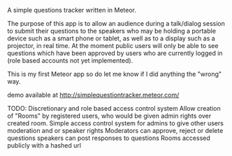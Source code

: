 A simple questions tracker written in Meteor.

The purpose of this app is to allow an audience during a talk/dialog session to submit their questions to the speakers who may be holding a portable device such as a smart phone or tablet, as well as to a display such as a projector, in real time.
At the moment public users will only be able to see questions which have been approved by users who are currently logged in (role based accounts not yet implemented).

This is my first Meteor app so do let me know if I did anything the "wrong" way.

demo available at http://simplequestiontracker.meteor.com/

TODO:
    Discretionary and role based access control system
    Allow creation of "Rooms" by registered users, who would be given admin rights over created room.
    Simple access control system for admins to give other users moderation and or speaker rights
    Moderators can approve, reject or delete questions
    speakers can post responses to questions
    Rooms accessed publicly with a hashed url
